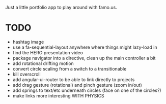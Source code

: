 Just a little portfolio app to play around with famo.us.

TODO
===


* hashtag image
* use a fa-sequential-layout anywhere where things might lazy-load in
* find the HERO presentation video
* package navigator into a directive, clean up the main controller a bit
* add rotational drifting motion
* convert circle scaling from a switch to a transitionable
* kill overscroll
* add angular-ui-router to be able to link directly to projects
* add drag gesture (rotational) and pinch gesture (zoom in/out)
* add springs to text/etc underneath circles (face on one of the circles?)
* make links more interesting WITH PHYSICS